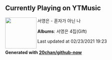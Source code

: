 ## Currently Playing on YTMusic

[<img align="left" width="100" src="https://lh3.googleusercontent.com/Foctrr-Tbi1sujxJA-woShSUbnysDMgPWCcI1Dx8Um5_CBa1CLNHMMKti9eRM1-gHqK42TT3LWP0CvYg">](https://music.youtube.com/watch?v=OxZJUH2zQ0c)

서영은 - 혼자가 아닌 나

**Albums**: 서영은 4집(Gift)

Last updated at 02/23/2021 19:23

#### Generated with [20chan/github-now](https://github.com/20chan/github-now)


<!--
**20chan/20chan** is a ✨ _special_ ✨ repository because its `README.md` (this file) appears on your GitHub profile.

Here are some ideas to get you started:

- 🔭 I’m currently working on ...
- 🌱 I’m currently learning ...
- 👯 I’m looking to collaborate on ...
- 🤔 I’m looking for help with ...
- 💬 Ask me about ...
- 📫 How to reach me: ...
- 😄 Pronouns: ...
- ⚡ Fun fact: ...
-->
